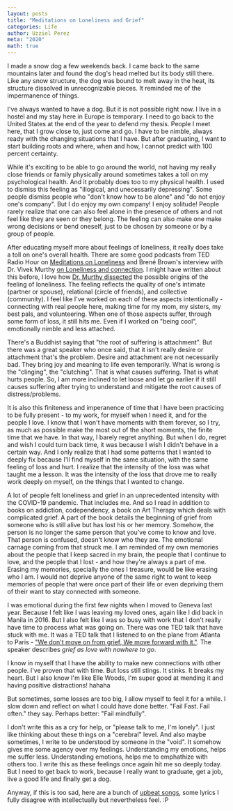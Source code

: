 ```yaml
---
layout: posts
title: "Meditations on Loneliness and Grief"
categories: Life
author: Uzziel Perez
meta: "2020"
math: true
---
```


I made a snow dog a few weekends back. I came back to the same mountains later and found the dog's head melted but its body still there. Like any snow structure, the dog was bound to melt away in the heat, its structure dissolved in unrecognizable pieces. It reminded me of the impermanence of things.

I've always wanted to have a dog. But it is not possible right now. I live in a hostel and my stay here in Europe is temporary. I need to go back to the United States at the end of the year to defend my thesis. People I meet here, that I grow close to, just come and go. I have to be nimble, always ready with the changing situations that I have. But after graduating, I want to start building roots and where, when and how, I cannot predict with 100 percent certainty.

While it's exciting to be able to go around the world, not having my really close friends or family physically around sometimes takes a toll on my psychological health. And it probably does too to my physical health. I used to dismiss this feeling as "illogical, and unecessarily depressing". Some people dismiss people who "don't know how to be alone" and "do not enjoy one's company". But I do enjoy my own company! I enjoy solitude! People rarely realize that one can also feel alone in the presence of others and not feel like they are seen or they belong. The feeling can also make one make wrong decisions or bend oneself, just to be chosen by someone or by a group of people.

After educating myself more about feelings of loneliness, it really does take a toll on one's overall health. There are some good podcasts from TED Radio Hour on [Meditations on Loneliness](https://open.spotify.com/episode/56J45Z8oQLvlMtFyUclLP7?si=ujoSxnWnRJCu4ASsVksfAA) and Brené Brown's interview with Dr. Vivek Murthy [on Loneliness and connection](https://open.spotify.com/episode/5k83Zo3xagECvKANgmcRTl?si=uRG2Z9UzSD-s2IWPS_b1WA). I might have written about this before, I love how [Dr. Murthy dissected](https://greatergood.berkeley.edu/article/item/how_loneliness_hurts_us_and_what_to_do_about_it) the possible origins of the feeling of loneliness. The feeling reflects the quality of one's intimate (partner or spouse), relational (circle of friends), and collective (community). I feel like I've worked on each of these aspects intentionally - connecting with real people here, making time for my mom, my sisters, my best pals, and volunteering. When one of those aspects suffer, through some form of loss, it still hits me. Even if I worked on "being cool", emotionally nimble and less attached.

There's a Buddhist saying that "the root of suffering is attachment". But there was a great speaker who once said, that it isn't really desire or attachment that's the problem. Desire and attachment are not necessarily bad. They bring joy and meaning to life even temporarily. What is wrong is the "clinging", the "clutching". That is what causes suffering. That is what hurts people. So, I am more inclined to let loose and let go earlier if it still causes suffering after trying to understand and mitigate the root causes of distress/problems.

It is also this finiteness and imperanence of time that I have been practicing to be fully present - to my work, for myself when I need it, and for the people I love. I know that I won't have moments with them forever, so I try, as much as possible make the most out of the short moments, the finite time that we have. In that way, I barely regret anything. But when I do, regret and wish I could turn back time, it was because I wish I didn't behave in a certain way. And I only realize that I had some patterns that I wanted to deeply fix because I'll find myself in the same situation, with the same feeling of loss and hurt. I realize that the intensity of the loss was what taught me a lesson. It was the intensity of the loss that drove me to really work deeply on myself, on the things that I wanted to change.

A lot of people felt loneliness and grief in an unprecedented intensity with the COVID-19 pandemic. That includes me. And so I read in addition to books on addiction, codependency, a book on Art Therapy which deals with complicated grief. A part of the book details the beginning of grief from someone who is still alive but has lost his or her memory. Somehow, the person is no longer the same person that you've come to know and love. That person is confused, doesn't know who they are. The emotional carnage coming from that struck me. I am reminded of my own memories about the people that I keep sacred in my brain, the people that I continue to love, and the people that I lost - and how they're always a part of me. Erasing my memories, specially the ones I treasure, would be like erasing who I am. I would not deprive anyone of the same right to want to keep memories of people that were once part of their life or even depriving them of their want to stay connected with someone.

I was emotional during the first few nights when I moved to Geneva last year. Because I felt like I was leaving my loved ones, again like I did back in Manila in 2016. But I also felt like I was so busy with work that I don't really have time to process what was going on. There was one TED talk that have stuck with me. It was a TED talk that I listened to on the plane from Atlanta to Paris - ["We don't move on from grief, We move forward with it."](https://www.youtube.com/watch?v=khkJkR-ipfw). The speaker describes *grief as love with nowhere to go*.

I know in myself that I have the ability to make new connections with other people. I've proven that with time. But loss still stings. It stinks. It breaks my heart. But I also know I'm like Elle Woods, I'm super good at mending it and having positive distractions! hahaha

But sometimes, some losses are too big, I allow myself to feel it for a while. I slow down and reflect on what I could have done better. "Fail Fast. Fail often." they say. Perhaps better: "Fail mindfully".

I don't write this as a cry for help, or "please talk to me, I'm lonely". I just like thinking about these things on a "cerebral" level. And also maybe sometimes, I write to be understood by someone in the "void". It somehow gives me some agency over my feelings. Understanding my emotions, helps me suffer less. Understanding emotions, helps me to emphathize with others too. I write this as these feelings once again hit me so deeply today. But I need to get back to work, because I really want to graduate, get a job, live a good life and finally get a dog.

Anyway, if this is too sad, here are a bunch of [upbeat songs](https://open.spotify.com/playlist/5F0r5wZTCtd9yEBM2lSjAb?si=W2EbTZqOQ5ePc7YdjGhePg), some lyrics I fully disagree with intellectually but nevertheless feel. :P
